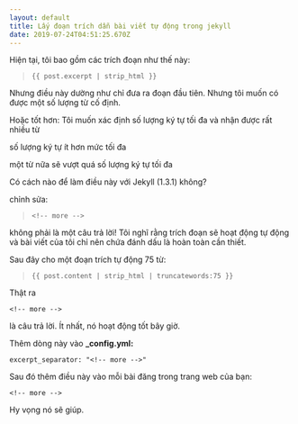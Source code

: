 ```yaml
---
layout: default
title: Lấy đoạn trích dẫn bài viết tự động trong jekyll
date: 2019-07-24T04:51:25.670Z
---
```

Hiện tại, tôi bao gồm các trích đoạn như thế này:

> `{{ post.excerpt | strip_html }}`

Nhưng điều này dường như chỉ đưa ra đoạn đầu tiên. Nhưng tôi muốn có được một số lượng từ cố định.

Hoặc tốt hơn: Tôi muốn xác định số lượng ký tự tối đa và nhận được rất nhiều từ

số lượng ký tự ít hơn mức tối đa

một từ nữa sẽ vượt quá số lượng ký tự tối đa

Có cách nào để làm điều này với Jekyll (1.3.1) không?

chỉnh sửa: 

> `<!-- more -->`

không phải là một câu trả lời! Tôi nghĩ rằng trích đoạn sẽ hoạt động tự động và bài viết của tôi chỉ nên chứa đánh dấu là hoàn toàn cần thiết.

Sau đây cho một đoạn trích tự động 75 từ:

> `{{ post.content | strip_html | truncatewords:75 }}`

Thật ra 

`<!-- more -->`

là câu trả lời. Ít nhất, nó hoạt động tốt bây giờ.

Thêm dòng này vào **_config.yml:**

`excerpt_separator: "<!-- more -->"`

Sau đó thêm điều này vào mỗi bài đăng trong trang web của bạn:

`<!-- more -->`

Hy vọng nó sẽ giúp.
